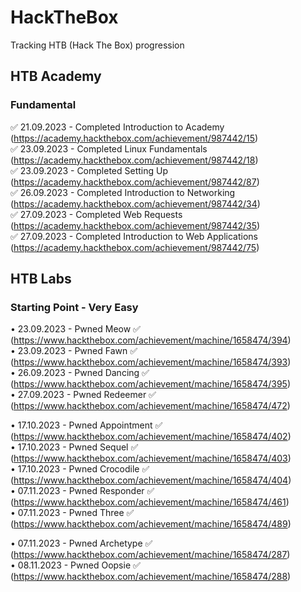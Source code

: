 <h1>HackTheBox</h1>
Tracking HTB (Hack The Box) progression

<h2>HTB Academy</h2>

<h3>Fundamental</h3>

✅ 21.09.2023 - Completed Introduction to Academy (https://academy.hackthebox.com/achievement/987442/15) <br>
✅ 23.09.2023 - Completed Linux Fundamentals (https://academy.hackthebox.com/achievement/987442/18) <br>
✅ 23.09.2023 - Completed Setting Up (https://academy.hackthebox.com/achievement/987442/87) <br>
✅ 26.09.2023 - Completed Introduction to Networking (https://academy.hackthebox.com/achievement/987442/34) <br>
✅ 27.09.2023 - Completed Web Requests (https://academy.hackthebox.com/achievement/987442/35) <br>
✅ 27.09.2023 - Completed Introduction to Web Applications (https://academy.hackthebox.com/achievement/987442/75) <br>

<h2>HTB Labs</h2>

<h3>Starting Point - Very Easy</h3>

• 23.09.2023 - Pwned Meow ✅ (https://www.hackthebox.com/achievement/machine/1658474/394) <br>
• 23.09.2023 - Pwned Fawn ✅ (https://www.hackthebox.com/achievement/machine/1658474/393) <br>
• 26.09.2023 - Pwned Dancing ✅ (https://www.hackthebox.com/achievement/machine/1658474/395) <br>
• 27.09.2023 - Pwned Redeemer ✅ (https://www.hackthebox.com/achievement/machine/1658474/472) <br>

• 17.10.2023 - Pwned Appointment ✅ (https://www.hackthebox.com/achievement/machine/1658474/402) <br>
• 17.10.2023 - Pwned Sequel ✅ (https://www.hackthebox.com/achievement/machine/1658474/403) <br>
• 17.10.2023 - Pwned Crocodile ✅ (https://www.hackthebox.com/achievement/machine/1658474/404) <br>
• 07.11.2023 - Pwned Responder ✅ (https://www.hackthebox.com/achievement/machine/1658474/461) <br>
• 07.11.2023 - Pwned Three ✅ (https://www.hackthebox.com/achievement/machine/1658474/489) <br>

• 07.11.2023 - Pwned Archetype ✅ (https://www.hackthebox.com/achievement/machine/1658474/287) <br>
• 08.11.2023 - Pwned Oopsie ✅ (https://www.hackthebox.com/achievement/machine/1658474/288) <br>

